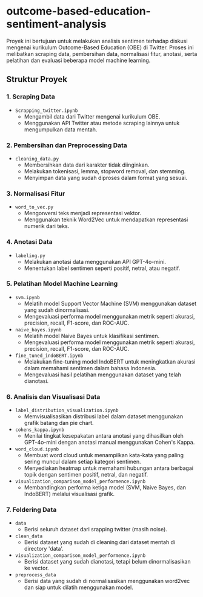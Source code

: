 # outcome-based-education-sentiment-analysis

Proyek ini bertujuan untuk melakukan analisis sentimen terhadap diskusi mengenai kurikulum Outcome-Based Education (OBE) di Twitter. Proses ini melibatkan scraping data, pembersihan data, normalisasi fitur, anotasi, serta pelatihan dan evaluasi beberapa model machine learning.

## Struktur Proyek

### 1. Scraping Data

- `Scrapping_twitter.ipynb`
  - Mengambil data dari Twitter mengenai kurikulum OBE.
  - Menggunakan API Twitter atau metode scraping lainnya untuk mengumpulkan data mentah.

### 2. Pembersihan dan Preprocessing Data

- `cleaning_data.py`
  - Membersihkan data dari karakter tidak diinginkan.
  - Melakukan tokenisasi, lemma, stopword removal, dan stemming.
  - Menyimpan data yang sudah diproses dalam format yang sesuai.

### 3. Normalisasi Fitur

- `word_to_vec.py`
  - Mengonversi teks menjadi representasi vektor.
  - Menggunakan teknik Word2Vec untuk mendapatkan representasi numerik dari teks.

### 4. Anotasi Data

- `labeling.py`
  - Melakukan anotasi data menggunakan API GPT-4o-mini.
  - Menentukan label sentimen seperti positif, netral, atau negatif.

### 5. Pelatihan Model Machine Learning

- `svm.ipynb`
  - Melatih model Support Vector Machine (SVM) menggunakan dataset yang sudah dinormalisasi.
  - Mengevaluasi performa model menggunakan metrik seperti akurasi, precision, recall, F1-score, dan ROC-AUC.
- `naive_bayes.ipynb`
  - Melatih model Naive Bayes untuk klasifikasi sentimen.
  - Mengevaluasi performa model menggunakan metrik seperti akurasi, precision, recall, F1-score, dan ROC-AUC.
- `fine_tuned_indoBERT.ipynb`
  - Melakukan fine-tuning model IndoBERT untuk meningkatkan akurasi dalam memahami sentimen dalam bahasa Indonesia.
  - Mengevaluasi hasil pelatihan menggunakan dataset yang telah dianotasi.

### 6. Analisis dan Visualisasi Data

- `label_distribution_visualization.ipynb`
  - Memvisualisasikan distribusi label dalam dataset menggunakan grafik batang dan pie chart.
- `cohens_kappa.ipynb`
  - Menilai tingkat kesepakatan antara anotasi yang dihasilkan oleh GPT-4o-mini dengan anotasi manual menggunakan Cohen's Kappa.
- `word_cloud.ipynb`
  - Membuat word cloud untuk menampilkan kata-kata yang paling sering muncul dalam setiap kategori sentimen.
  - Menyediakan heatmap untuk memahami hubungan antara berbagai topik dengan sentimen positif, netral, dan negatif.
- `visualization_comparison_model_performence.ipynb`
  - Membandingkan performa ketiga model (SVM, Naive Bayes, dan IndoBERT) melalui visualisasi grafik.

### 7. Foldering Data

- `data`
  - Berisi seluruh dataset dari srapping twitter (masih noise).
- `clean_data`
  - Berisi dataset yang sudah di cleaning dari dataset mentah di directory 'data'.
- `visualization_comparison_model_performence.ipynb`
  - Berisi dataset yang sudah dianotasi, tetapi belum dinormalisasikan ke vector.
- `preprocess_data`
  - Berisi data yang sudah di normalisasikan menggunakan word2vec dan siap untuk dilatih menggunakan model.
